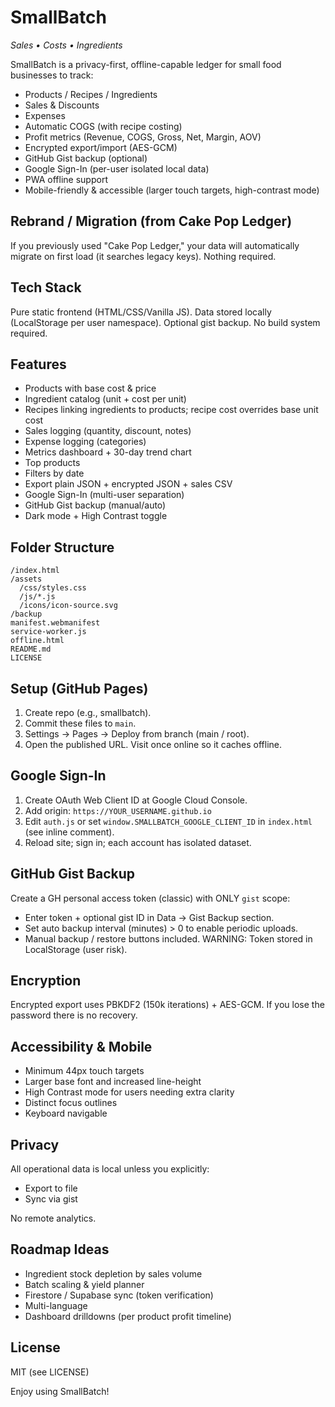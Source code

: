 # SmallBatch  
_Sales • Costs • Ingredients_

SmallBatch is a privacy-first, offline-capable ledger for small food businesses to track:
- Products / Recipes / Ingredients
- Sales & Discounts
- Expenses
- Automatic COGS (with recipe costing)
- Profit metrics (Revenue, COGS, Gross, Net, Margin, AOV)
- Encrypted export/import (AES-GCM)
- GitHub Gist backup (optional)
- Google Sign-In (per-user isolated local data)
- PWA offline support
- Mobile-friendly & accessible (larger touch targets, high-contrast mode)

## Rebrand / Migration (from Cake Pop Ledger)
If you previously used "Cake Pop Ledger," your data will automatically migrate on first load (it searches legacy keys). Nothing required.

## Tech Stack
Pure static frontend (HTML/CSS/Vanilla JS). Data stored locally (LocalStorage per user namespace). Optional gist backup. No build system required.

## Features
- Products with base cost & price
- Ingredient catalog (unit + cost per unit)
- Recipes linking ingredients to products; recipe cost overrides base unit cost
- Sales logging (quantity, discount, notes)
- Expense logging (categories)
- Metrics dashboard + 30-day trend chart
- Top products
- Filters by date
- Export plain JSON + encrypted JSON + sales CSV
- Google Sign-In (multi-user separation)
- GitHub Gist backup (manual/auto)
- Dark mode + High Contrast toggle

## Folder Structure
```
/index.html
/assets
  /css/styles.css
  /js/*.js
  /icons/icon-source.svg
/backup
manifest.webmanifest
service-worker.js
offline.html
README.md
LICENSE
```

## Setup (GitHub Pages)
1. Create repo (e.g., smallbatch).
2. Commit these files to `main`.
3. Settings → Pages → Deploy from branch (main / root).
4. Open the published URL. Visit once online so it caches offline.

## Google Sign-In
1. Create OAuth Web Client ID at Google Cloud Console.
2. Add origin: `https://YOUR_USERNAME.github.io`
3. Edit `auth.js` or set `window.SMALLBATCH_GOOGLE_CLIENT_ID` in `index.html` (see inline comment).
4. Reload site; sign in; each account has isolated dataset.

## GitHub Gist Backup
Create a GH personal access token (classic) with ONLY `gist` scope:
- Enter token + optional gist ID in Data → Gist Backup section.
- Set auto backup interval (minutes) > 0 to enable periodic uploads.
- Manual backup / restore buttons included.
WARNING: Token stored in LocalStorage (user risk).

## Encryption
Encrypted export uses PBKDF2 (150k iterations) + AES-GCM. If you lose the password there is no recovery.

## Accessibility & Mobile
- Minimum 44px touch targets
- Larger base font and increased line-height
- High Contrast mode for users needing extra clarity
- Distinct focus outlines
- Keyboard navigable

## Privacy
All operational data is local unless you explicitly:
- Export to file
- Sync via gist

No remote analytics.

## Roadmap Ideas
- Ingredient stock depletion by sales volume
- Batch scaling & yield planner
- Firestore / Supabase sync (token verification)
- Multi-language
- Dashboard drilldowns (per product profit timeline)

## License
MIT (see LICENSE)

Enjoy using SmallBatch!